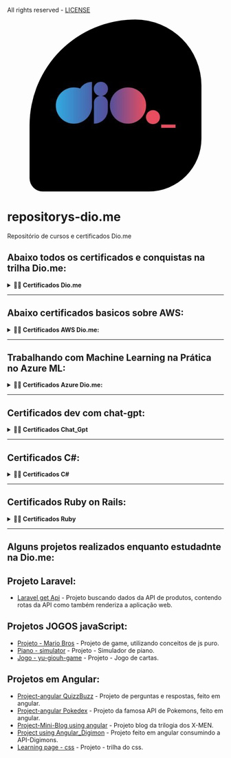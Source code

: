 All rights reserved - [LICENSE](LICENCE)

<div align="center">
   <img src="dio.me.jpg" alt="image dio.me" style="border-radius: 80% 50% 40% 10%;" />
</div>


# repositorys-dio.me
Repositório de cursos e certificados Dio.me

## Abaixo todos os certificados e conquistas na trilha Dio.me:

<details>
   <summary><strong>👨‍🎓 Certificados Dio.me</strong></summary> 

- [BOOTCAMP - ANGULAR - IFood](https://hermes.digitalinnovation.one/certificates/BFE23931.pdf?_gl=1*udlkti*_ga*MTU5MjQzMDc0OC4xNjkwNDkwNzU3*_ga_7GXMH3CQ72*MTcwNjI2NjM0MS41NTAuMS4xNzA2Mjc1ODQyLjYwLjAuMA..) - Dio.me - Certification.
- [BOOTCAMP - ANGULAR](https://hermes.digitalinnovation.one/certificates/73554359.pdf?_gl=1*yp5rfw*_ga*MTU5MjQzMDc0OC4xNjkwNDkwNzU3*_ga_7GXMH3CQ72*MTcwNjAyMDMwMS41MzguMS4xNzA2MDI1MzA2LjU5LjAuMA..) - Dio.me - Certification.
- [CERTIFICADO - ANGULAR](https://hermes.digitalinnovation.one/certificates/4BEB2D2C.pdf?_gl=1*1rcljph*_ga*MTU5MjQzMDc0OC4xNjkwNDkwNzU3*_ga_7GXMH3CQ72*MTcwMDM2NTgzMC4zMDYuMS4xNzAwMzgxNzE2LjYwLjAuMA..) - Dio.me - Certification.
- [DESENVOLVIMNTO - JOGOS](https://hermes.digitalinnovation.one/certificates/4FC8E967.pdf?_gl=1*ph7l4q*_ga*MTU5MjQzMDc0OC4xNjkwNDkwNzU3*_ga_7GXMH3CQ72*MTcwMTQzNjUzOC4zNTUuMS4xNzAxNDM2Njc3LjYwLjAuMA..) - Dio.me - Certification.
- [CERTIFICADO - API-LARAVEL](https://hermes.digitalinnovation.one/certificates/17DDD196.pdf?_gl=1*jgbz3y*_ga*MTU5MjQzMDc0OC4xNjkwNDkwNzU3*_ga_7GXMH3CQ72*MTcwMDM2NTgzMC4zMDYuMS4xNzAwMzgxNjU2LjU5LjAuMA..) - Dio.me - Certification.
- [CERTIFICADO - PHP-EXPERIENCE](https://hermes.digitalinnovation.one/certificates/17DDD196.pdf?_gl=1*m21j7r*_ga*MTU5MjQzMDc0OC4xNjkwNDkwNzU3*_ga_7GXMH3CQ72*MTcwMDM2NTgzMC4zMDYuMS4xNzAwMzgxNTkxLjU5LjAuMA..) - Dio.me - Certification.
- [CERTIFICADO - FUNDAMENTOS CSS](https://hermes.digitalinnovation.one/certificates/C7EA9BE2.pdf?_gl=1*8dy5ok*_ga*MTU5MjQzMDc0OC4xNjkwNDkwNzU3*_ga_7GXMH3CQ72*MTcwMDM2NTgzMC4zMDYuMS4xNzAwMzgxNDgxLjYwLjAuMA..) - Dio.me - Certification.
- [CERTIFICADO - FUNDAMENTOS HTML](https://hermes.digitalinnovation.one/certificates/C47847C2.pdf?_gl=1*18dietn*_ga*MTU5MjQzMDc0OC4xNjkwNDkwNzU3*_ga_7GXMH3CQ72*MTcwMDM2NTgzMC4zMDYuMS4xNzAwMzgxMzc5LjYwLjAuMA..) - Dio.me - Certification.
- [CERTIFICADO - ESTILIZAÇÃO CSS](https://hermes.digitalinnovation.one/certificates/98791810.pdf) - Dio.me - Certification.
- [CERTIFICADO - PROJETO CSS](https://www.dio.me/certificate/23421447/share) - Dio.me - Certification.
- [CERTIFICADO - JS](https://www.dio.me/certificate/A59F3CCB/share) - Dio.me - Certification.
- [CERTIFICADO - ARRAY-JS](https://www.dio.me/certificate/95C09E6F/share) - Dio.me - Certification.
- [PENSAMENTO-COMPUTACIONAL](https://hermes.digitalinnovation.one/certificates/01413C88.pdf?_gl=1*cwm08x*_ga*MTU5MjQzMDc0OC4xNjkwNDkwNzU3*_ga_7GXMH3CQ72*MTcwMDkzNzg0OS4zMzEuMS4xNzAwOTM3ODYyLjQ3LjAuMA..) - Dio.me - Certification.
- [PROTÒTIPOS- JS](https://hermes.digitalinnovation.one/certificates/2607E05A.pdf?_gl=1*19foyus*_ga*MTU5MjQzMDc0OC4xNjkwNDkwNzU3*_ga_7GXMH3CQ72*MTcwMDk2ODM5MS4zMzQuMS4xNzAwOTY4NDgzLjM3LjAuMA..) - Dio.me - Certification.
- [ASSINCRONISMO- JS](https://hermes.digitalinnovation.one/certificates/A094E246.pdf?_gl=1*k3d94l*_ga*MTU5MjQzMDc0OC4xNjkwNDkwNzU3*_ga_7GXMH3CQ72*MTcwMDk2ODM5MS4zMzQuMS4xNzAwOTc3NzA1LjI3LjAuMA..) - Dio.me - Certification.
- [PROMISSES- JS](https://hermes.digitalinnovation.one/certificates/FDD44C54.pdf?_gl=1*rljfy3*_ga*MTU5MjQzMDc0OC4xNjkwNDkwNzU3*_ga_7GXMH3CQ72*MTcwMDk2ODM5MS4zMzQuMS4xNzAwOTc3ODU1LjYwLjAuMA..) - Dio.me - Certification.
- [DESAFIOS- JS](https://hermes.digitalinnovation.one/certificates/7692AADE.pdf?_gl=1*19zcda*_ga*MTU5MjQzMDc0OC4xNjkwNDkwNzU3*_ga_7GXMH3CQ72*MTcwMDk2ODM5MS4zMzQuMS4xNzAwOTgwOTc3LjQzLjAuMA..) - Dio.me - Certification.
- [PIANO - SIMULATOR](https://hermes.digitalinnovation.one/certificates/51EC06DE.pdf?_gl=1*9xqchj*_ga*MTU5MjQzMDc0OC4xNjkwNDkwNzU3*_ga_7GXMH3CQ72*MTcwMTExMDQ1NS4zNDEuMS4xNzAxMTIyMjI4LjYwLjAuMA..) - Dio.me - Certification.
- [JOGO - CARTAS](https://hermes.digitalinnovation.one/certificates/4FC8E967.pdf?_gl=1*1grmd9e*_ga*MTU5MjQzMDc0OC4xNjkwNDkwNzU3*_ga_7GXMH3CQ72*MTcwMTI0NTkyMS4zNDcuMS4xNzAxMjQ5MjYyLjQxLjAuMA..) - Dio.me - Certification.
- [REACT - TYPESCRIPT](https://hermes.digitalinnovation.one/certificates/A4FCAE4E.pdf?_gl=1*1bsu5bt*_ga*MTU5MjQzMDc0OC4xNjkwNDkwNzU3*_ga_7GXMH3CQ72*MTcwMTUxMTA0OS4zNjEuMS4xNzAxNTEyMTExLjYwLjAuMA..) - Dio.me - Certification.
- [AVANÇADO - REACTJS](https://hermes.digitalinnovation.one/certificates/FF713C04.pdf?_gl=1*1bcjbam*_ga*MTU5MjQzMDc0OC4xNjkwNDkwNzU3*_ga_7GXMH3CQ72*MTcwMTcwOTA4NS4zNzAuMS4xNzAxNzEwNzk0LjU4LjAuMA..) - Dio.me - Certification.
- [JWT- TYPESCRIPT](https://hermes.digitalinnovation.one/certificates/C4B4828B.pdf?_gl=1*1dhgukt*_ga*MTU5MjQzMDc0OC4xNjkwNDkwNzU3*_ga_7GXMH3CQ72*MTcwMTg1MTQ1MS4zNzYuMS4xNzAxODUxNTkxLjYwLjAuMA..) - Dio.me - Certification.
- [TypeScript - Fullstack - Developer](https://hermes.digitalinnovation.one/certificates/2798DA2E.pdf?_gl=1*xi8f9y*_ga*MTU5MjQzMDc0OC4xNjkwNDkwNzU3*_ga_7GXMH3CQ72*MTcwMTg1ODM2Ni4zNzcuMS4xNzAxODU4NTE3LjE0LjAuMA..) - Dio.me - Certification.


</details>

---

## Abaixo certificados basicos sobre AWS:

<details>
   <summary><strong>👨‍🎓 Certificados AWS Dio.me:</strong></summary>

- [CERTIFICADO - AWS](https://hermes.digitalinnovation.one/certificates/550A0376.pdf) - Dio.me - Certification.
- [CRIANDO CONTA](https://hermes.digitalinnovation.one/certificates/0649F775.pdf) - Dio.me - Certification.
- [AWS Official Content](https://www.dio.me/certificate/EB15A9F6/share) - Dio.me - Certification.
  
</details>

---

## Trabalhando com Machine Learning na Prática no Azure ML:

<details>
   <summary><strong>👨‍🎓 Certificados Azure Dio.me:</strong></summary>

- [Machine Learning](https://hermes.digitalinnovation.one/certificates/0FSM9B89.pdf?_gl=1*qz0xhr*_ga*MTU5MjQzMDc0OC4xNjkwNDkwNzU3*_ga_7GXMH3CQ72*MTcwODAzNDQxMi42MzUuMS4xNzA4MDM2NTAyLjQxLjAuMA..) - Dio.me - Certification.
- [Microsoft Azure AI Fundamentals](https://hermes.dio.me/certificates/ZE0QADI5.pdf?_gl=1*14nbwvp*_gcl_au*NDI1NTg5NDI5LjE3MDYyMTI4Mzc.) - Dio.me - Certification.

</details>

---

## Certificados dev com chat-gpt:

<details>
   <summary><strong>👨‍🎓 Certificados Chat_Gpt</strong></summary> 

- [CERTIFICADO - ChatGPT](https://hermes.digitalinnovation.one/certificates/90499CE3.pdf?_gl=1*rlktp0*_ga*MTU5MjQzMDc0OC4xNjkwNDkwNzU3*_ga_7GXMH3CQ72*MTcwNTMzNjYxMi41MDIuMS4xNzA1MzUxMjU1LjYwLjAuMA..) - Dio.me - Certification.
- [Uso para Desenvolvedores](https://hermes.digitalinnovation.one/certificates/9EEEA735.pdf?_gl=1*1vifqav*_ga*MTU5MjQzMDc0OC4xNjkwNDkwNzU3*_ga_7GXMH3CQ72*MTcwNTQ0MTkyNi41MDYuMS4xNzA1NDQyMTAwLjQwLjAuMA..) - Dio.me - Certification.
- [Chat-gpt - Devs](https://hermes.digitalinnovation.one/certificates/524A26A0.pdf?_gl=1*xtag5i*_ga*MTU5MjQzMDc0OC4xNjkwNDkwNzU3*_ga_7GXMH3CQ72*MTcwNTY2NjY0OS41MTguMS4xNzA1NjY3OTEzLjI1LjAuMA..) - Dio.me - Certification.

   
</details>

---

## Certificados C#:

<details>
   <summary><strong>👨‍🎓 Certificados C#</strong></summary> 

- [Herança-Polimorfismo](https://hermes.digitalinnovation.one/certificates/92C90278.pdf?_gl=1*10zd4b0*_ga*MTU5MjQzMDc0OC4xNjkwNDkwNzU3*_ga_7GXMH3CQ72*MTcwNDEyMDUyOS40NjUuMS4xNzA0MTIwNTgyLjcuMC4w) - Dio.me - Certification.
- [Abstração-Encapsulamento](https://hermes.digitalinnovation.one/certificates/CE821FCF.pdf?_gl=1*1wrzjd0*_ga*MTU5MjQzMDc0OC4xNjkwNDkwNzU3*_ga_7GXMH3CQ72*MTcwNDEyMDUyOS40NjUuMS4xNzA0MTIwNjA5LjYwLjAuMA..) - Dio.me - Certification.
- [Classes abstratas-interfaces](https://hermes.digitalinnovation.one/certificates/E01DC6B7.pdf?_gl=1*96bc7x*_ga*MTU5MjQzMDc0OC4xNjkwNDkwNzU3*_ga_7GXMH3CQ72*MTcwNDE1MDY4My40NjcuMS4xNzA0MTU3MTQwLjU4LjAuMA..) - Dio.me - Certification.
- [Testes unitários](https://hermes.digitalinnovation.one/certificates/2886631A.pdf?_gl=1*2vual9*_ga*MTU5MjQzMDc0OC4xNjkwNDkwNzU3*_ga_7GXMH3CQ72*MTcwNDIxMjk5NC40NzEuMS4xNzA0MjEzMDc3LjUzLjAuMA..) - Dio.me - Certification.
- [Formação C#](https://hermes.digitalinnovation.one/certificates/EAF36581.pdf?_gl=1*yr8nis*_ga*MTU5MjQzMDc0OC4xNjkwNDkwNzU3*_ga_7GXMH3CQ72*MTcwNDIyNTQxNS40NzMuMS4xNzA0MjI5NDg2LjQ1LjAuMA..) - Dio.me - Certification.
   
</details>

---

## Certificados Ruby on Rails:

<details>
   <summary><strong>👨‍🎓 Certificados Ruby</strong></summary> 

- [Objetos-Classes](https://hermes.dio.me/certificates/JEDB1ZDU.pdf?_gl=1*75ptt2*_gcl_au*NDI1NTg5NDI5LjE3MDYyMTI4Mzc.) - Dio.me - Certification.
- [Fundamentos](https://hermes.dio.me/certificates/NV8PXQMV.pdf?_gl=1*155275w*_gcl_au*NDI1NTg5NDI5LjE3MDYyMTI4Mzc.) - Dio.me - Certification.
- [Metaprogramação](https://hermes.dio.me/certificates/KC2JRTC1.pdf?_gl=1*1d8sr1n*_gcl_au*NDI1NTg5NDI5LjE3MDYyMTI4Mzc.) - Dio.me - Certification.
- [Metodos dinamicos](https://hermes.dio.me/certificates/Y4KI9LSQ.pdf) - Dio.me - Certification.
   
</details>

---

## Alguns projetos realizados enquanto estudadnte na Dio.me:
  
## Projeto Laravel:
- [Laravel get Api](https://shooping-laravel.vercel.app/) - Projeto buscando dados da API de produtos, contendo rotas da API como também renderiza a aplicação web.

## Projetos JOGOS javaScript:
- [Projeto - Mario Bros](https://reinaldoper.github.io/game-mario/) - Projeto de game, utilizando conceitos de js puro.
- [Piano - simulator](https://reinaldoper.github.io/piano-js/) - Projeto - Simulador de piano.
- [Jogo - yu-giouh-game](https://reinaldoper.github.io/yu-giouh-game/) - Projeto - Jogo de cartas.

## Projetos em Angular:
- [Project-angular QuizzBuzz](https://master--scintillating-swan-277c5c.netlify.app/) - Projeto de perguntas e respostas, feito em angular. 
- [Project-angular Pokedex](https://master--subtle-belekoy-eacccf.netlify.app/) - Projeto da famosa API de Pokemons, feito em angular.
- [Project-Mini-Blog using angular](https://master--lively-puppy-aafe9d.netlify.app/) - Projeto blog da trilogia dos X-MEN.
- [Project using Angular_Digimon](https://master--euphonious-chaja-55b1e0.netlify.app/) - Projeto feito em angular consumindo a API-Digimons.
- [Learning page - css](https://reinaldoper.github.io/trilha-css-desafio-01) - Projeto - trilha do css.

